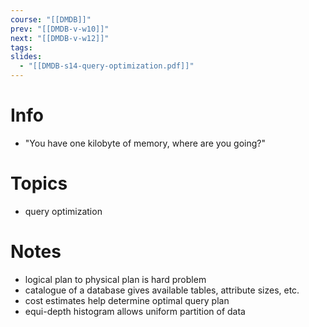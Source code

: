 ```yaml
---
course: "[[DMDB]]"
prev: "[[DMDB-v-w10]]"
next: "[[DMDB-v-w12]]"
tags:
slides:
  - "[[DMDB-s14-query-optimization.pdf]]"
---
```



# Info
- "You have one kilobyte of memory, where are you going?"


# Topics
- query optimization


# Notes
- logical plan to physical plan is hard problem
- catalogue of a database gives available tables, attribute sizes, etc.
- cost estimates help determine optimal query plan
- equi-depth histogram allows uniform partition of data
